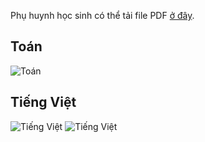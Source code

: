 Phụ huynh học sinh có thể tải file PDF [ở đây](/img/20200220.pdf).
## Toán

![Toán](/img/20200220_T1.JPG)

## Tiếng Việt

![Tiếng Việt](/img/20200220_TV1.JPG)
![Tiếng Việt](/img/20200220_TV2.JPG)
